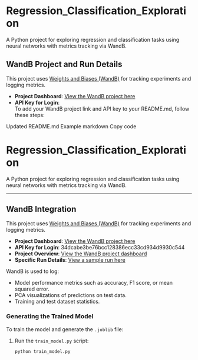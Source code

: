 # Regression_Classification_Exploration
A Python project for exploring regression and classification tasks using neural networks with metrics tracking via WandB.

## WandB Project and Run Details

This project uses [Weights and Biases (WandB)](https://wandb.ai) for tracking experiments and logging metrics.

- **Project Dashboard**: [View the WandB project here](https://wandb.ai/theodorerolland-poznan-university-of-technology)
- **API Key for Login**:  
To add your WandB project link and API key to your README.md, follow these steps:

Updated README.md Example
markdown
Copy code
# Regression_Classification_Exploration

A Python project for exploring regression and classification tasks using neural networks with metrics tracking via WandB.

---

## WandB Integration

This project uses [Weights and Biases (WandB)](https://wandb.ai/theodorerolland-poznan-university-of-technology) for tracking experiments and logging metrics.

- **Project Dashboard**: [View the WandB project here](https://wandb.ai/theodorerolland-poznan-university-of-technology)
- **API Key for Login**: 34dcabe3be76bcc128386ecc33cd934d9930c544
- **Project Overview**: [View the WandB project dashboard](https://wandb.ai/theodorerolland-poznan-university-of-technology/regression_classification_exploration?nw=nwusertheodorerolland)
- **Specific Run Details**: [View a sample run here](https://wandb.ai/theodorerolland-poznan-university-of-technology/regression_classification_exploration/runs/c4p8dkzx?nw=nwusertheodorerolland)

WandB is used to log:
- Model performance metrics such as accuracy, F1 score, or mean squared error.
- PCA visualizations of predictions on test data.
- Training and test dataset statistics.

### Generating the Trained Model
To train the model and generate the `.joblib` file:

1. Run the `train_model.py` script:
   ```bash
   python train_model.py
